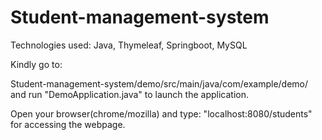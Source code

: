 # Student-management-system
Technologies used: Java, Thymeleaf, Springboot, MySQL

Kindly go to:

Student-management-system/demo/src/main/java/com/example/demo/ and run "DemoApplication.java" to launch the application.
 
Open your browser(chrome/mozilla) and type: "localhost:8080/students" for accessing the webpage.
